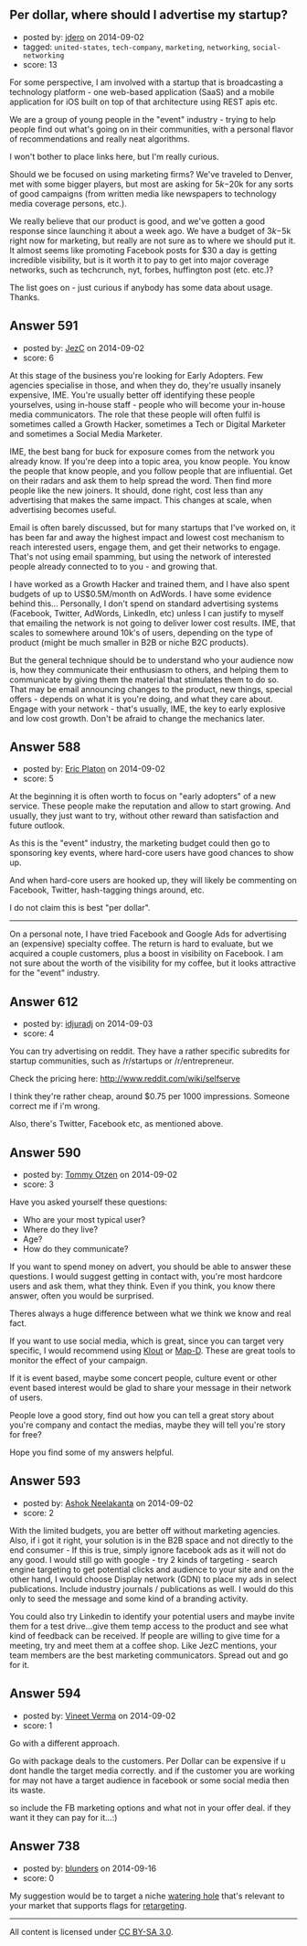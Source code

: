 ## Per dollar, where should I advertise my startup?

- posted by: [jdero](https://stackexchange.com/users/1972448/jdero) on 2014-09-02
- tagged: `united-states`, `tech-company`, `marketing`, `networking`, `social-networking`
- score: 13

For some perspective, I am involved with a startup that is broadcasting a technology platform - one web-based application (SaaS) and a mobile application for iOS built on top of that architecture using REST apis etc.

We are a group of young people in the "event" industry - trying to help people find out what's going on in their communities, with a personal flavor of recommendations and really neat algorithms.

I won't bother to place links here, but I'm really curious.

Should we be focused on using marketing firms? We've traveled to Denver, met with some bigger players, but most are asking for $5k-$20k for any sorts of good campaigns (from written media like newspapers to technology media coverage persons, etc.).

We really believe that our product is good, and we've gotten a good response since launching it about a week ago. We have a budget of $3k-$5k right now for marketing, but really are not sure as to where we should put it. It almost seems like promoting Facebook posts for $30 a day is getting incredible visibility, but is it worth it to pay to get into major coverage networks, such as techcrunch, nyt, forbes, huffington post (etc. etc.)?

The list goes on - just curious if anybody has some data about usage. Thanks.


## Answer 591

- posted by: [JezC](https://stackexchange.com/users/87431/jezc) on 2014-09-02
- score: 6

At this stage of the business you're looking for Early Adopters. Few agencies specialise in those, and when they do, they're usually insanely expensive, IME. You're usually better off identifying these people yourselves, using in-house staff - people who will become your in-house media communicators. The role that these people will often fulfil is sometimes called a Growth Hacker, sometimes a Tech or Digital Marketer and sometimes a Social Media Marketer.

IME, the best bang for buck for exposure comes from the network you already know. If you're deep into a topic area, you know people. You know the people that know people, and you follow people that are influential. Get on their radars and ask them to help spread the word. Then find more people like the new joiners. It should, done right, cost less than any advertising that makes the same impact. This changes at scale, when advertising becomes useful.

Email is often barely discussed, but for many startups that I've worked on, it has been far and away the highest impact and lowest cost mechanism to reach interested users, engage them, and get their networks to engage. That's not using email spamming, but using the network of interested people already connected to to you - and growing that.

I have worked as a Growth Hacker and trained them, and I have also spent budgets of up to US$0.5M/month on AdWords. I have some evidence behind this... Personally, I don't spend on  standard advertising systems (Facebook, Twitter, AdWords, LinkedIn, etc) unless I can justify to myself that emailing the network is not going to deliver lower cost results. IME, that scales to somewhere around 10k's of users, depending on the type of product (might be much smaller in B2B or niche B2C products).

But the general technique should be to understand who your audience now is, how they communicate their enthusiasm to others, and helping them to communicate by giving them the material that stimulates them to do so. That may be email announcing changes to the product, new things, special offers - depends on what it is you're doing, and what they care about. Engage with your network - that's usually, IME, the key to early explosive and low cost growth. Don't be afraid to change the mechanics later. 


## Answer 588

- posted by: [Eric Platon](https://stackexchange.com/users/1533/eric-platon) on 2014-09-02
- score: 5

At the beginning it is often worth to focus on "early adopters" of a new service. These people make the reputation and allow to start growing. And usually, they just want to try, without other reward than satisfaction and future outlook.

As this is the "event" industry, the marketing budget could then go to sponsoring key events, where hard-core users have good chances to show up.

And when hard-core users are hooked up, they will likely be commenting on Facebook, Twitter, hash-tagging things around, etc.

I do not claim this is best "per dollar".

---
On a personal note, I have tried Facebook and Google Ads for advertising an (expensive) specialty coffee. The return is hard to evaluate, but we acquired a couple customers, plus a boost in visibility on Facebook. I am not sure about the worth of the visibility for my coffee, but it looks attractive for the "event" industry.


## Answer 612

- posted by: [idjuradj](https://stackexchange.com/users/1831929/idjuradj) on 2014-09-03
- score: 4

You can try advertising on reddit. They have a rather specific subredits for startup communities, such as /r/startups or /r/entrepreneur.

Check the pricing here: http://www.reddit.com/wiki/selfserve

I think they're rather cheap, around $0.75 per 1000 impressions. Someone correct me if i'm wrong.

Also, there's Twitter, Facebook etc, as mentioned above.


## Answer 590

- posted by: [Tommy Otzen](https://stackexchange.com/users/4026382/tommy-otzen) on 2014-09-02
- score: 3

<p>Have you asked yourself these questions:</p>

<ul>
<li>Who are your most typical user?</li>
<li>Where do they live?</li>
<li>Age?</li>
<li>How do they communicate?</li>
</ul>

<p>If you want to spend money on advert, you should be able to answer these questions. I would suggest getting in contact with, you're most hardcore users and ask them, what they think. Even if you think, you know there answer, often you would be surprised.</p>

<p>Theres always a huge difference between what we think we know and real fact. </p>

<p>If you want to use social media, which is great, since you can target very specific, I would recommend using <a href="https://klout.com/home" rel="nofollow">Klout</a> or <a href="http://mapd.csail.mit.edu/tweetmap-desktop/" rel="nofollow">Map-D</a>. These are great tools to monitor the effect of your campaign.</p>

<p>If it is event based, maybe some concert people, culture event or other event based interest would be glad to share your message in their network of users. </p>

<p>People love a good story, find out how you can tell a great story about you're company and contact the medias, maybe they will tell you're story for free?</p>

<p>Hope you find some of my answers helpful.</p>



## Answer 593

- posted by: [Ashok Neelakanta](https://stackexchange.com/users/4972518/ashok-neelakanta) on 2014-09-02
- score: 2

With the limited budgets, you are better off without marketing agencies. Also, if i got it right, your solution is in the B2B space and not directly to the end consumer - If this is true, simply ignore facebook ads as it will not do any good. I would still go with google - try 2 kinds of targeting - search engine targeting to get potential clicks and audience to your site and on the other hand, I would choose Display network (GDN) to place my ads in select publications. Include industry journals / publications as well. I would do this only to seed the message and some kind of a branding activity. 

You could also try Linkedin to identify your potential users and maybe invite them for a test drive...give them temp access to the product and see what kind of feedback can be received. If people are willing to give time for a meeting, try and meet them at a coffee shop. Like JezC mentions, your team members are the best marketing communicators. Spread out and go for it.


## Answer 594

- posted by: [Vineet Verma](https://stackexchange.com/users/1038747/vineet-verma) on 2014-09-02
- score: 1

Go with a different approach.

Go with package deals to the customers. Per Dollar can be expensive if u dont handle the target media correctly. and if the customer you are working for may not have a target audience in facebook or some social media then its waste.

so include the FB marketing options and what not in your offer deal. if they want it they can pay for it...:)


## Answer 738

- posted by: [blunders](https://stackexchange.com/users/216182/blunders) on 2014-09-16
- score: 0

<p>My suggestion would be to target a niche <a href="http://en.wikipedia.org/wiki/Watering_Hole" rel="nofollow">watering hole</a> that's relevant to your market that supports flags for <a href="http://en.wikipedia.org/wiki/Behavioral_retargeting" rel="nofollow">retargeting</a>. </p>




---

All content is licensed under [CC BY-SA 3.0](https://creativecommons.org/licenses/by-sa/3.0/).
